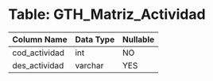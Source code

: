 # Table: GTH_Matriz_Actividad

| Column Name | Data Type | Nullable |
|-------------|-----------|----------|
| cod_actividad | int | NO |
| des_actividad | varchar | YES |
